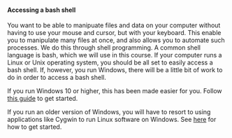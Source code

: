 #### Accessing a bash shell

You want to be able to manipuate files and data on your computer without having to use your mouse and cursor, but with your keyboard.
This enable you to manipulate many files at once, and also allows you to automate such processes.
We do this through shell programming.
A common shell language is bash, which we will use in this course.
If your computer runs a Linux or Unix operating system, you should be all set to easily access a bash shell.
If, however, you run Windows, there will be a little bit of work to do in order to access a bash shell.

If you run Windows 10 or higher, this has been made easier for you.
Follow <a href="https://www.howtogeek.com/249966/how-to-install-and-use-the-linux-bash-shell-on-windows-10/">this guide</a> to get started.

If you run an older version of Windows, you will have to resort to using applications like Cygwin to run Linux software on Windows.
See <a href="https://www.howtogeek.com/howto/41382/how-to-use-linux-commands-in-windows-with-cygwin/">here</a> for how to get started.




